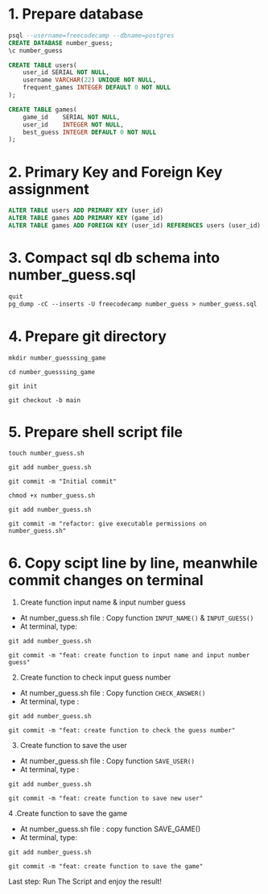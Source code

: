 # 1. Prepare database
```sql
psql --username=freecodecamp --dbname=postgres
CREATE DATABASE number_guess;
\c number_guess

CREATE TABLE users(
	user_id SERIAL NOT NULL, 
	username VARCHAR(22) UNIQUE NOT NULL,
	frequent_games INTEGER DEFAULT 0 NOT NULL
);

CREATE TABLE games(
 	game_id    SERIAL NOT NULL, 
 	user_id    INTEGER NOT NULL, 
 	best_guess INTEGER DEFAULT 0 NOT NULL
);
```

# 2. Primary Key and Foreign Key assignment
```sql
ALTER TABLE users ADD PRIMARY KEY (user_id)
ALTER TABLE games ADD PRIMARY KEY (game_id)
ALTER TABLE games ADD FOREIGN KEY (user_id) REFERENCES users (user_id)
```

# 3. Compact sql db schema into number_guess.sql
```txt
quit
pg_dump -cC --inserts -U freecodecamp number_guess > number_guess.sql
```

# 4. Prepare git directory

`mkdir number_guesssing_game`

`cd number_guesssing_game`

`git init`

`git checkout -b main`

# 5. Prepare shell script file

`touch number_guess.sh`

`git add number_guess.sh`

`git commit -m "Initial commit"`

`chmod +x number_guess.sh`

`git add number_guess.sh`

`git commit -m "refactor: give executable permissions on number_guess.sh"`

# 6. Copy scipt line by line, meanwhile commit changes on terminal  
1. Create function input name & input number guess
- At number_guess.sh file : Copy function `INPUT_NAME()` & `INPUT_GUESS()`
- At terminal, type:

`git add number_guess.sh`

`git commit -m "feat: create function to input name and input number guess"`

2. Create function to check input guess number
- At number_guess.sh file : Copy function `CHECK_ANSWER()`
- At terminal, type :

`git add number_guess.sh`

`git commit -m "feat: create function to check the guess number"`

3. Create function to save the user
- At number_guess.sh file : Copy function `SAVE_USER()`
- At terminal, type :

`git add number_guess.sh`

`git commit -m "feat: create function to save new user"`

4 .Create function to save the game
- At number_guess.sh file :  copy function SAVE_GAME()
- At terminal, type:

`git add number_guess.sh`

`git commit -m "feat: create function to save the game"`

Last step: Run The Script and enjoy the result!
